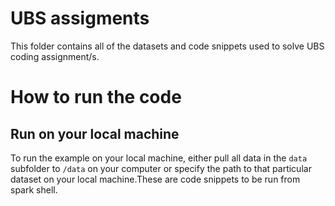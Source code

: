 # UBS assigments

This folder contains all of the datasets and code snippets used to solve UBS coding assignment/s.

# How to run the code
## Run on your local machine

To run the example on your local machine, either pull all data in the `data` subfolder to `/data` on your computer or specify the path to that particular dataset on your local machine.These are code snippets to be run from spark shell.